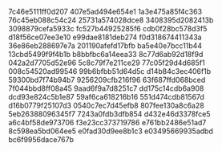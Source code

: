 7c46e5111ff0d207
407e5ad494e654e1
1a3e475a85f4c363
76c45eb088c54c24
25731a574028dce8
3408395d2082413b
3098879cefa5933c
fc527b44925285f6
cdb0f28bc578d3f5
d18f56ce07ee3e10
e99dae8181deb274
f0d318674411343a
36e86eb288697e7a
201190afefd17bfb
ba5e40e7bcc11b44
13cbd5499f9f4b1b
b8bbfbc6a14eea33
8c77d6ab92d18f9d
042a2d7705d52e96
5c8c79f7e211ce29
77c05f29d4d685f1
008c54520ad99546
99b6bfbb51d64d5c
d14b84c3ec406f1b
59300bd7f74b94b7
9256209cfb216f96
63f687ffd068bced
7f044bbd8ff08a45
9aad6f9a7d8251c7
dd175c14cdb6a908
dcd93e824c5b1e87
59af6ca618216b16
551d474cdb81567d
d16b0779f25107d3
0540c7ec7d45efb8
807fee130a8c6a28
5eb26388096345f7
7243a0fdb3dfb854
d432e46d3378fce5
a6c4bf58de973706
f3e23cc373719786
e761bb2486e51ad7
8c598ea5bd064ee5
e0fad30d9ee8b1c3
e03495669935adbd
bc6f9956dace767b
